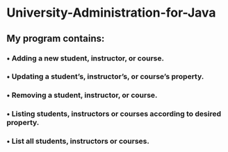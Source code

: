 # University-Administration-for-Java

##  My program contains: 
###   • Adding a new student, instructor, or course.
###   • Updating a student’s, instructor’s, or course’s property.
###   • Removing a student, instructor, or course.
###   • Listing students, instructors or courses according to desired property.
###   • List all students, instructors or courses.
